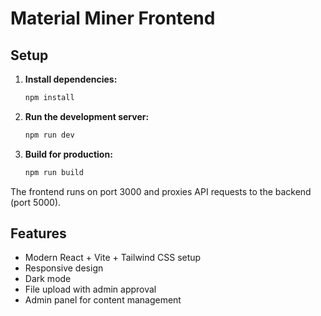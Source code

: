 # Material Miner Frontend

## Setup

1. **Install dependencies:**
   ```bash
   npm install
   ```

2. **Run the development server:**
   ```bash
   npm run dev
   ```

3. **Build for production:**
   ```bash
   npm run build
   ```

The frontend runs on port 3000 and proxies API requests to the backend (port 5000).

## Features

- Modern React + Vite + Tailwind CSS setup
- Responsive design
- Dark mode
- File upload with admin approval
- Admin panel for content management 